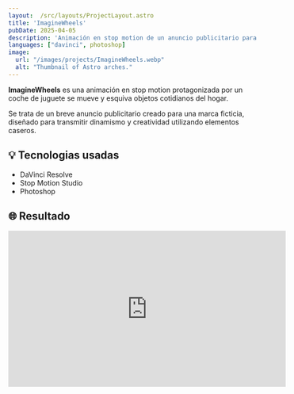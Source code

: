 ```yaml
---
layout:  /src/layouts/ProjectLayout.astro
title: 'ImagineWheels'
pubDate: 2025-04-05
description: 'Animación en stop motion de un anuncio publicitario para un coche de juguete de una marca ficticia llamada ImagineWheels.'
languages: ["davinci", photoshop]
image:
  url: "/images/projects/ImagineWheels.webp"
  alt: "Thumbnail of Astro arches."
--- 
```


**ImagineWheels** es una animación en stop motion protagonizada por un coche de juguete se mueve y esquiva objetos cotidianos del hogar.

Se trata de un breve anuncio publicitario creado para una marca ficticia, diseñado para transmitir dinamismo y creatividad utilizando elementos caseros.

## 💡 Tecnologias usadas

- DaVinci Resolve
- Stop Motion Studio
- Photoshop


## 🌐 Resultado

<iframe class="w-full rounded-2xl overflow-hidden aspect-video h-auto" width="560" height="315" src="https://www.youtube.com/embed/ZItJ1V2y78E?si=KHSw2MZzOQzVY0yp" frameborder="0" allow="accelerometer; autoplay; encrypted-media; gyroscope; picture-in-picture" allowfullscreen></iframe>
<br>